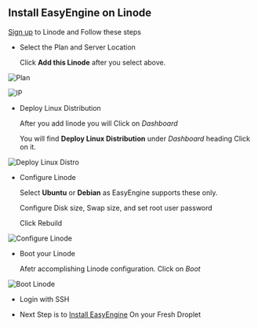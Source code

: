 ## Install EasyEngine on Linode

[Sign up](http://rt.cx/linode) to Linode and Follow these steps

- Select the Plan and Server Location

    Click **Add this Linode** after you select above.

 ![Plan](https://rtcamp.com/wp-content/uploads/2014/09/linode-1.png)

![IP](https://rtcamp.com/wp-content/uploads/2014/09/Linode-2.png)

- Deploy Linux Distribution

    After you add linode you will Click on *Dashboard*

    You will find **Deploy Linux Distribution** under *Dashboard* heading
    Click on it.

![Deploy Linux Distro](https://rtcamp.com/wp-content/uploads/2014/09/Linode-3.png)

- Configure Linode

    Select **Ubuntu** or **Debian** as EasyEngine supports these only.

    Configure Disk size, Swap size, and set root user password

    Click Rebuild

![Configure Linode](https://rtcamp.com/wp-content/uploads/2014/09/Linode-4.png)

- Boot your Linode

    Afetr accomplishing Linode configuration. Click on *Boot*

![Boot Linode](https://rtcamp.com/wp-content/uploads/2014/09/Linode-5.png)

- Login with SSH

- Next Step is to [Install EasyEngine](/easyengine/#QuickSetup) On your Fresh Droplet
